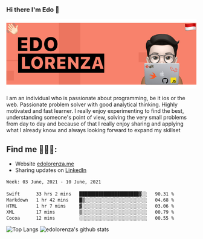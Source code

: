 ### Hi there  I'm Edo 👋


<img src="https://github.com/edolorenza/edolorenza/blob/master/Image/background.png" alt="banner edo lorenza">

I am an individual who is passionate about programming, be it ios or the web. Passionate problem solver with good analytical thinking. Highly motivated and fast learner. I really enjoy experimenting to find the best, understanding someone's point of view, solving the very small problems from day to day and because of that I really enjoy sharing and applying what I already know and always looking forward to expand my skillset 


## Find me 🕵🏻‍♂️:
- Website <a href="http://edolorenza.me/">edolorenza.me</a> 
- Sharing updates on <a href="https://www.linkedin.com/in/edo-lorenza/">LinkedIn</a> 


<!--START_SECTION:waka-->
```text
Week: 03 June, 2021 - 10 June, 2021

Swift      33 hrs 2 mins   ██████████████████████▓░░   90.31 % 
Markdown   1 hr 42 mins    █▒░░░░░░░░░░░░░░░░░░░░░░░   04.68 % 
HTML       1 hr 7 mins     ▓░░░░░░░░░░░░░░░░░░░░░░░░   03.06 % 
XML        17 mins         ▒░░░░░░░░░░░░░░░░░░░░░░░░   00.79 % 
Cocoa      12 mins         ░░░░░░░░░░░░░░░░░░░░░░░░░   00.55 % 
```
<!--END_SECTION:waka-->

![Top Langs](https://github-readme-stats.vercel.app/api/top-langs/?username=edolorenza&layout=compact&count_private=true) ![edolorenza's github stats](https://github-readme-stats.vercel.app/api?username=edolorenza&show_icons=true&count_private=true)
<!--
**edolorenza/edolorenza** is a ✨ _special_ ✨ repository because its `README.md` (this file) appears on your GitHub profile.

Here are some ideas to get you started:

- 🔭 I’m currently working on ...
- 🌱 I’m currently learning ...
- 👯 I’m looking to collaborate on ...
- 🤔 I’m looking for help with ...
- 💬 Ask me about ...
- 📫 How to reach me: ...
- 😄 Pronouns: ...
- ⚡ Fun fact: ...
-->
